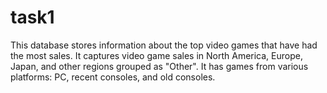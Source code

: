 # task1
This database stores information about the top video games that have had the most sales. It captures video game sales in North America, Europe, Japan, and other regions grouped as "Other". It has games from various platforms: PC, recent consoles, and old consoles.
